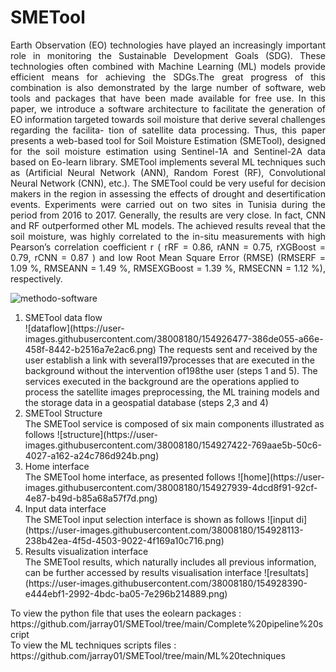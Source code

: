 # SMETool
 <p align="justify"> 
 Earth Observation (EO) technologies have played an increasingly important role in monitoring the Sustainable Development Goals (SDG). These technologies often combined with Machine Learning (ML) models provide efficient means for achieving the SDGs.The great progress of this combination is also demonstrated by the large number of software, web tools and packages that have been made available for free use. In this paper, we introduce a software architecture to facilitate the generation of EO information targeted towards soil moisture that derive several challenges regarding the facilita- tion of satellite data processing. Thus, this paper presents a web-based tool for Soil Moisture Estimation (SMETool), designed for the soil moisture estimation using Sentinel-1A and Sentinel-2A data based on Eo-learn library.
SMETool implements several ML techniques such as (Artificial Neural Network (ANN), Random Forest (RF), Convolutional Neural Network (CNN), etc.). The SMETool could be very useful for decision makers in the region in assessing the effects of drought and desertification events. Experiments were carried out on two sites in Tunisia during the period from 2016 to 2017. Generally, the results are very close. In fact, CNN and RF outperformed other ML models. The achieved results reveal that the soil moisture, was highly correlated to the in-situ measurements with high Pearson’s correlation coefficient r ( rRF = 0.86, rANN = 0.75, rXGBoost = 0.79, rCNN = 0.87 ) and
low Root Mean Square Error (RMSE) (RMSERF = 1.09 %, RMSEANN = 1.49 %, RMSEXGBoost = 1.39 %, RMSECNN = 1.12 %), respectively.
 
 </p>

![methodo-software](https://user-images.githubusercontent.com/38008180/154925003-34d99c26-e7f0-4ecb-bf41-aec55e938973.png)

<ol>
  <li value="1"> SMETool data flow</li>
  ![dataflow](https://user-images.githubusercontent.com/38008180/154926477-386de055-a66e-458f-8442-b2516a7e2ac6.png)
The requests sent and received by the user establish a link with several197processes that are executed in the background without the intervention of198the user (steps 1 and 5).  The services executed in the background are the operations applied to process the satellite images preprocessing, the ML training models and the storage data in a geospatial database (steps 2,3 and 4)
  <li value="2">SMETool Structure</li>
  The SMETool service is composed of six main components illustrated as follows
  ![structure](https://user-images.githubusercontent.com/38008180/154927422-769aae5b-50c6-4027-a162-a24c786d924b.png)

  <li value="3">Home interface</li>
  The SMETool home interface, as presented follows
  ![home](https://user-images.githubusercontent.com/38008180/154927939-4dcd8f91-92cf-4e87-b49d-b85a68a57f7d.png)

  <li value="4">Input data interface</li>
  The SMETool input selection interface is shown as follows
  ![input di](https://user-images.githubusercontent.com/38008180/154928113-238b42ea-4f5d-4503-9022-4f169a10c716.png)

  <li value="5">Results visualization interface</li>
  The SMETool results, which naturally includes all previous information, can be further accessed by results visualisation interface
  ![resultats](https://user-images.githubusercontent.com/38008180/154928390-e444ebf1-2992-4bdc-ba05-7e296b214889.png)

</ol>
To view the python file that uses the eolearn packages : https://github.com/jarray01/SMETool/tree/main/Complete%20pipeline%20script  <br> 
To view the ML techniques scripts  files : https://github.com/jarray01/SMETool/tree/main/ML%20techniques

